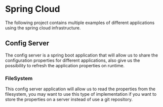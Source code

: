 # Spring Cloud

The following project contains multiple examples of different applications
using the spring cloud infrastructure.

## Config Server
The config server is a spring boot application that will allow us
to share the configuration properties for different applications,
also give us the possibility to refresh the application 
properties on runtime. 

### FileSystem
This config server application will allow us to read the properties
from the filesystem, you may want to use this type of implementation
if you want to store the properties on a server instead of use a git 
repository.

